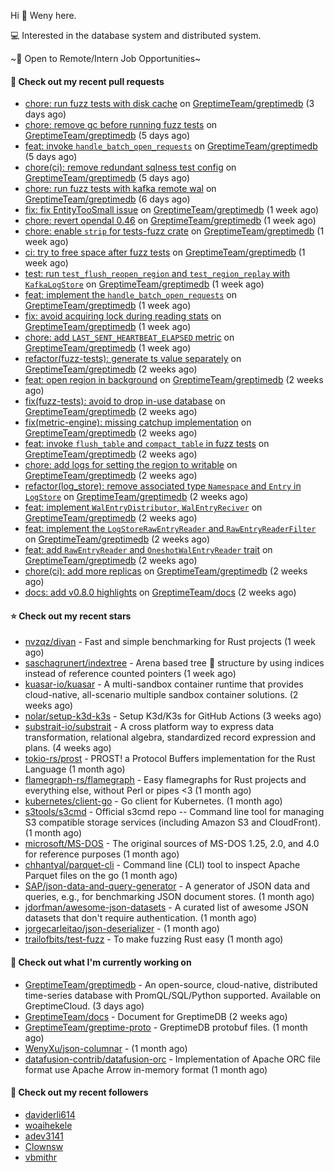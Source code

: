 Hi 👋 Weny here.

💻 Interested in the database system and distributed system.

~🍺 Open to Remote/Intern Job Opportunities~

#### 🔨 Check out my recent pull requests

- [chore: run fuzz tests with disk cache](https://github.com/GreptimeTeam/greptimedb/pull/4118) on [GreptimeTeam/greptimedb](https://github.com/GreptimeTeam/greptimedb) (3 days ago)
- [chore: remove gc before running fuzz tests](https://github.com/GreptimeTeam/greptimedb/pull/4108) on [GreptimeTeam/greptimedb](https://github.com/GreptimeTeam/greptimedb) (5 days ago)
- [feat: invoke `handle_batch_open_requests`](https://github.com/GreptimeTeam/greptimedb/pull/4107) on [GreptimeTeam/greptimedb](https://github.com/GreptimeTeam/greptimedb) (5 days ago)
- [chore(ci): remove redundant sqlness test config](https://github.com/GreptimeTeam/greptimedb/pull/4106) on [GreptimeTeam/greptimedb](https://github.com/GreptimeTeam/greptimedb) (5 days ago)
- [chore: run fuzz tests with kafka remote wal](https://github.com/GreptimeTeam/greptimedb/pull/4105) on [GreptimeTeam/greptimedb](https://github.com/GreptimeTeam/greptimedb) (6 days ago)
- [fix: fix EntityTooSmall issue](https://github.com/GreptimeTeam/greptimedb/pull/4100) on [GreptimeTeam/greptimedb](https://github.com/GreptimeTeam/greptimedb) (1 week ago)
- [chore: revert opendal 0.46](https://github.com/GreptimeTeam/greptimedb/pull/4098) on [GreptimeTeam/greptimedb](https://github.com/GreptimeTeam/greptimedb) (1 week ago)
- [chore: enable `strip` for tests-fuzz crate](https://github.com/GreptimeTeam/greptimedb/pull/4093) on [GreptimeTeam/greptimedb](https://github.com/GreptimeTeam/greptimedb) (1 week ago)
- [ci: try to free space after fuzz tests](https://github.com/GreptimeTeam/greptimedb/pull/4089) on [GreptimeTeam/greptimedb](https://github.com/GreptimeTeam/greptimedb) (1 week ago)
- [test: run `test_flush_reopen_region` and `test_region_replay` with `KafkaLogStore`](https://github.com/GreptimeTeam/greptimedb/pull/4083) on [GreptimeTeam/greptimedb](https://github.com/GreptimeTeam/greptimedb) (1 week ago)
- [feat: implement the `handle_batch_open_requests`](https://github.com/GreptimeTeam/greptimedb/pull/4075) on [GreptimeTeam/greptimedb](https://github.com/GreptimeTeam/greptimedb) (1 week ago)
- [fix: avoid acquiring lock during reading stats](https://github.com/GreptimeTeam/greptimedb/pull/4070) on [GreptimeTeam/greptimedb](https://github.com/GreptimeTeam/greptimedb) (1 week ago)
- [chore: add `LAST_SENT_HEARTBEAT_ELAPSED` metric](https://github.com/GreptimeTeam/greptimedb/pull/4062) on [GreptimeTeam/greptimedb](https://github.com/GreptimeTeam/greptimedb) (1 week ago)
- [refactor(fuzz-tests): generate ts value separately](https://github.com/GreptimeTeam/greptimedb/pull/4056) on [GreptimeTeam/greptimedb](https://github.com/GreptimeTeam/greptimedb) (2 weeks ago)
- [feat: open region in background](https://github.com/GreptimeTeam/greptimedb/pull/4052) on [GreptimeTeam/greptimedb](https://github.com/GreptimeTeam/greptimedb) (2 weeks ago)
- [fix(fuzz-tests): avoid to drop in-use database](https://github.com/GreptimeTeam/greptimedb/pull/4049) on [GreptimeTeam/greptimedb](https://github.com/GreptimeTeam/greptimedb) (2 weeks ago)
- [fix(metric-engine): missing catchup implementation](https://github.com/GreptimeTeam/greptimedb/pull/4048) on [GreptimeTeam/greptimedb](https://github.com/GreptimeTeam/greptimedb) (2 weeks ago)
- [feat: invoke `flush_table` and `compact_table` in fuzz tests](https://github.com/GreptimeTeam/greptimedb/pull/4045) on [GreptimeTeam/greptimedb](https://github.com/GreptimeTeam/greptimedb) (2 weeks ago)
- [chore: add logs for setting the region to writable](https://github.com/GreptimeTeam/greptimedb/pull/4044) on [GreptimeTeam/greptimedb](https://github.com/GreptimeTeam/greptimedb) (2 weeks ago)
- [refactor(log_store): remove associated type `Namespace` and `Entry` in `LogStore`](https://github.com/GreptimeTeam/greptimedb/pull/4038) on [GreptimeTeam/greptimedb](https://github.com/GreptimeTeam/greptimedb) (2 weeks ago)
- [feat: implement `WalEntryDistributor`, `WalEntryReciver`](https://github.com/GreptimeTeam/greptimedb/pull/4031) on [GreptimeTeam/greptimedb](https://github.com/GreptimeTeam/greptimedb) (2 weeks ago)
- [feat: implement the `LogStoreRawEntryReader` and `RawEntryReaderFilter`](https://github.com/GreptimeTeam/greptimedb/pull/4030) on [GreptimeTeam/greptimedb](https://github.com/GreptimeTeam/greptimedb) (2 weeks ago)
- [feat: add `RawEntryReader` and `OneshotWalEntryReader` trait](https://github.com/GreptimeTeam/greptimedb/pull/4027) on [GreptimeTeam/greptimedb](https://github.com/GreptimeTeam/greptimedb) (2 weeks ago)
- [chore(ci): add more replicas](https://github.com/GreptimeTeam/greptimedb/pull/4015) on [GreptimeTeam/greptimedb](https://github.com/GreptimeTeam/greptimedb) (2 weeks ago)
- [docs: add v0.8.0 highlights](https://github.com/GreptimeTeam/docs/pull/972) on [GreptimeTeam/docs](https://github.com/GreptimeTeam/docs) (2 weeks ago)

#### ⭐ Check out my recent stars

- [nvzqz/divan](https://github.com/nvzqz/divan) - Fast and simple benchmarking for Rust projects (1 week ago)
- [saschagrunert/indextree](https://github.com/saschagrunert/indextree) - Arena based tree 🌲 structure by using indices instead of reference counted pointers (1 week ago)
- [kuasar-io/kuasar](https://github.com/kuasar-io/kuasar) - A multi-sandbox container runtime that provides cloud-native, all-scenario multiple sandbox container solutions. (2 weeks ago)
- [nolar/setup-k3d-k3s](https://github.com/nolar/setup-k3d-k3s) - Setup K3d/K3s for GitHub Actions (3 weeks ago)
- [substrait-io/substrait](https://github.com/substrait-io/substrait) - A cross platform way to express data transformation, relational algebra, standardized record expression and plans. (4 weeks ago)
- [tokio-rs/prost](https://github.com/tokio-rs/prost) - PROST! a Protocol Buffers implementation for the Rust Language (1 month ago)
- [flamegraph-rs/flamegraph](https://github.com/flamegraph-rs/flamegraph) - Easy flamegraphs for Rust projects and everything else, without Perl or pipes &lt;3 (1 month ago)
- [kubernetes/client-go](https://github.com/kubernetes/client-go) - Go client for Kubernetes. (1 month ago)
- [s3tools/s3cmd](https://github.com/s3tools/s3cmd) - Official s3cmd repo -- Command line tool for managing S3 compatible storage services (including Amazon S3 and CloudFront). (1 month ago)
- [microsoft/MS-DOS](https://github.com/microsoft/MS-DOS) - The original sources of MS-DOS 1.25, 2.0, and 4.0 for reference purposes (1 month ago)
- [chhantyal/parquet-cli](https://github.com/chhantyal/parquet-cli) - Command line (CLI) tool to inspect Apache Parquet files on the go (1 month ago)
- [SAP/json-data-and-query-generator](https://github.com/SAP/json-data-and-query-generator) - A generator of JSON data and queries, e.g., for benchmarking JSON document stores. (1 month ago)
- [jdorfman/awesome-json-datasets](https://github.com/jdorfman/awesome-json-datasets) - A curated list of awesome JSON datasets that don&#39;t require authentication. (1 month ago)
- [jorgecarleitao/json-deserializer](https://github.com/jorgecarleitao/json-deserializer) -  (1 month ago)
- [trailofbits/test-fuzz](https://github.com/trailofbits/test-fuzz) - To make fuzzing Rust easy (1 month ago)

#### 👷 Check out what I'm currently working on

- [GreptimeTeam/greptimedb](https://github.com/GreptimeTeam/greptimedb) - An open-source, cloud-native, distributed time-series database with PromQL/SQL/Python supported. Available on GreptimeCloud. (3 days ago)
- [GreptimeTeam/docs](https://github.com/GreptimeTeam/docs) - Document for GreptimeDB (2 weeks ago)
- [GreptimeTeam/greptime-proto](https://github.com/GreptimeTeam/greptime-proto) - GreptimeDB protobuf files. (1 month ago)
- [WenyXu/json-columnar](https://github.com/WenyXu/json-columnar) -  (1 month ago)
- [datafusion-contrib/datafusion-orc](https://github.com/datafusion-contrib/datafusion-orc) - Implementation of Apache ORC file format use Apache Arrow in-memory format (1 month ago)

#### 👯 Check out my recent followers

- [daviderli614](https://github.com/daviderli614)
- [woaihekele](https://github.com/woaihekele)
- [adev3141](https://github.com/adev3141)
- [Clownsw](https://github.com/Clownsw)
- [vbmithr](https://github.com/vbmithr)


